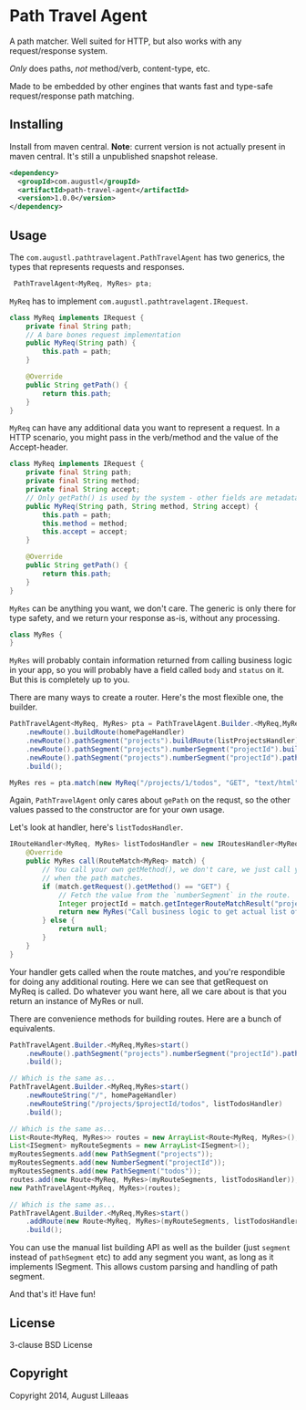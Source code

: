 # Path Travel Agent

A path matcher. Well suited for HTTP, but also works with any request/response system.

*Only* does paths, *not* method/verb, content-type, etc.

Made to be embedded by other engines that wants fast and type-safe request/response path matching.

## Installing

Install from maven central. **Note**: current version is not actually present in maven central. It's still a unpublished snapshot release.

```xml
<dependency>
  <groupId>com.augustl</groupId>
  <artifactId>path-travel-agent</artifactId>
  <version>1.0.0</version>
</dependency>
```

## Usage

The `com.augustl.pathtravelagent.PathTravelAgent` has two generics, the types that represents requests and responses.

```java
 PathTravelAgent<MyReq, MyRes> pta;
```

`MyReq` has to implement `com.augustl.pathtravelagent.IRequest`.

```java
class MyReq implements IRequest {
    private final String path;
    // A bare bones request implementation
    public MyReq(String path) {
        this.path = path;
    }

    @Override
    public String getPath() {
        return this.path;
    }
}
```

`MyReq` can have any additional data you want to represent a request. In a HTTP scenario, you might pass in the verb/method and the value of the Accept-header.


```java
class MyReq implements IRequest {
    private final String path;
    private final String method;
    private final String accept;
    // Only getPath() is used by the system - other fields are metadata for yourself.
    public MyReq(String path, String method, String accept) {
        this.path = path;
        this.method = method;
        this.accept = accept;
    }

    @Override
    public String getPath() {
        return this.path;
    }
}
```

`MyRes` can be anything you want, we don't care. The generic is only there for type safety, and we return your response as-is, without any processing.

```java
class MyRes {
}
```

`MyRes` will probably contain information returned from calling business logic in your app, so you will probably have a field called `body` and `status` on it. But this is completely up to you.

There are many ways to create a router. Here's the most flexible one, the builder.

```java
PathTravelAgent<MyReq, MyRes> pta = PathTravelAgent.Builder.<MyReq,MyRes>start()
    .newRoute().buildRoute(homePageHandler)
    .newRoute().pathSegment("projects").buildRoute(listProjectsHandler)
    .newRoute().pathSegment("projects").numberSegment("projectId").buildRoute(showProjectHandler)
    .newRoute().pathSegment("projects").numberSegment("projectId").pathSegment("todos").buildRoute(listTodosHandler)
    .build();

MyRes res = pta.match(new MyReq("/projects/1/todos", "GET", "text/html"));
```

Again, `PathTravelAgent` only cares about `gePath` on the requst, so the other values passed to the constructor are for your own usage.

Let's look at handler, here's `listTodosHandler`.

```java
IRouteHandler<MyReq, MyRes> listTodosHandler = new IRoutesHandler<MyReq, MyRes>() {
    @Override
    public MyRes call(RouteMatch<MyReq> match) {
        // You call your own getMethod(), we don't care, we just call your handler
        // when the path matches.
        if (match.getRequest().getMethod() == "GET") {
            // Fetch the value from the `numberSegment` in the route.
            Integer projectId = match.getIntegerRouteMatchResult("projectId");
            return new MyRes("Call business logic to get actual list of todos for " + projectId);
        } else {
            return null;
        }
    }
}
```

Your handler gets called when the route matches, and you're respondible for doing any additional routing. Here we can see that getRequest on MyReq is called. Do whatever you want here, all we care about is that you return an instance of MyRes or null.

There are convenience methods for building routes. Here are a bunch of equivalents.

```java
PathTravelAgent.Builder.<MyReq,MyRes>start()
    .newRoute().pathSegment("projects").numberSegment("projectId").pathSegment("todos").buildRoute(listTodosHandler)
    .build();

// Which is the same as...
PathTravelAgent.Builder.<MyReq,MyRes>start()
    .newRouteString("/", homePageHandler)
    .newRouteString("/projects/$projectId/todos", listTodosHandler)
    .build();

// Which is the same as...
List<Route<MyReq, MyRes>> routes = new ArrayList<Route<MyReq, MyRes>();
List<ISegment> myRouteSegments = new ArrayList<ISegment>();
myRoutesSegments.add(new PathSegment("projects"));
myRoutesSegments.add(new NumberSegment("projectId"));
myRoutesSegments.add(new PathSegment("todos"));
routes.add(new Route<MyReq, MyRes>(myRouteSegments, listTodosHandler));
new PathTravelAgent<MyReq, MyRes>(routes);

// Which is the same as...
PathTravelAgent.Builder.<MyReq,MyRes>start()
    .addRoute(new Route<MyReq, MyRes>(myRouteSegments, listTodosHandler))
    .build();
```

You can use the manual list building API as well as the builder (just `segment` instead of `pathSegment` etc) to add any segment you want, as long as it implements ISegment. This allows custom parsing and handling of path segment.

And that's it! Have fun!

## License

3-clause BSD License

## Copyright

Copyright 2014, August Lilleaas
